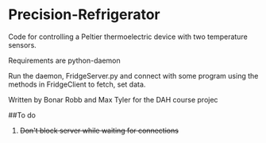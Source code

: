 # Precision-Refrigerator
Code for controlling a Peltier thermoelectric device with two temperature sensors.

Requirements are python-daemon

Run the daemon, FridgeServer.py and connect with some program using the methods in FridgeClient to fetch, set data. 

Written by Bonar Robb and Max Tyler for the DAH course projec

##To do
1. ~~Don't block server while waiting for connections~~
